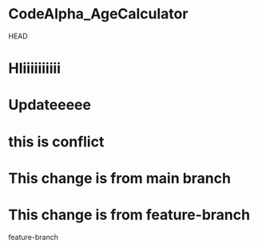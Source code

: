 # CodeAlpha_AgeCalculator
 HEAD
# HIiiiiiiiiii
# Updateeeee
# this is conflict
# This change is from main branch
# This change is from feature-branch
feature-branch
